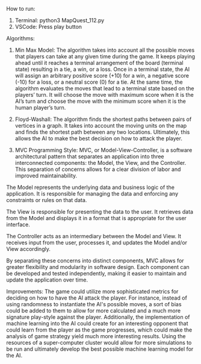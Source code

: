 How to run: 
1. Terminal: python3 MapQuest_112.py
2. VSCode: Press play button

Algorithms: 
1. Min Max Model: The algorithm takes into account all the possible moves that players can take at any given time during the game. It keeps playing ahead until it reaches a terminal arrangement of the board (terminal state) resulting in a tie, a win, or a loss. Once in a terminal state, the AI will assign an arbitrary positive score (+10) for a win, a negative score (-10) for a loss, or a neutral score (0) for a tie. At the same time, the algorithm evaluates the moves that lead to a terminal state based on the players’ turn. It will choose the move with maximum score when it is the AI’s turn and choose the move with the minimum score when it is the human player’s turn.
2. Floyd-Washall: The algorithm finds the shortest paths between pairs of vertices in a graph. It takes into account the moving units on the map and finds the shortest path between any two locations. Ultimately, this allows the AI to make the best decision on how to attack the player. 

3. MVC Programming Style: MVC, or Model-View-Controller, is a software architectural pattern that separates an application into three interconnected components: the Model, the View, and the Controller. This separation of concerns allows for a clear division of labor and improved maintainability.

The Model represents the underlying data and business logic of the application. It is responsible for managing the data and enforcing any constraints or rules on that data.

The View is responsible for presenting the data to the user. It retrieves data from the Model and displays it in a format that is appropriate for the user interface.

The Controller acts as an intermediary between the Model and View. It receives input from the user, processes it, and updates the Model and/or View accordingly.

By separating these concerns into distinct components, MVC allows for greater flexibility and modularity in software design. Each component can be developed and tested independently, making it easier to maintain and update the application over time.

Improvements: The game could utilize more sophisticated metrics for deciding on how to have the AI attack the player. For instance, instead of using randomness to instantiate the AI's possible moves, a sort of bias could be added to them to allow for more calculated and a much more signature play-style against the player. Additionally, the implementation of machine learning into the AI could create for an interesting opponent that could learn from the player as the game progresses, which could make the analysis of game strategy yield much more interesting results. Using the resources of a super-computer cluster would allow for more simulations to be run and ultimately develop the best possible machine learning model for the AI. 
